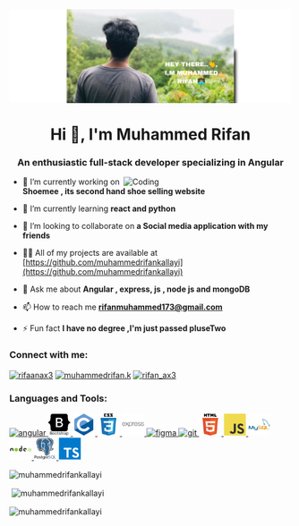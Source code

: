
<img  align="center" alt="Coding" src="https://github.com/muhammedrifankallayi/Rifaan/blob/main/riiff.jpg" >

<h1 align="center">Hi 👋, I'm Muhammed Rifan</h1>
<h3 align="center">An enthusiastic full-stack developer specializing in Angular</h3>
<img width=300 align="right" alt="Coding" src="https://gifdb.com/images/high/animated-man-computer-coding-nae6mec378lsg1i3.gif" >



- 🔭 I’m currently working on **Shoemee , its second hand shoe selling website**

- 🌱 I’m currently learning **react and python**

- 👯 I’m looking to collaborate on **a Social media application with my friends**

- 👨‍💻 All of my projects are available at [https://github.com/muhammedrifankallayi](https://github.com/muhammedrifankallayi)

- 💬 Ask me about **Angular , express, js , node js and mongoDB**

- 📫 How to reach me **rifanmuhammed173@gmail.com**

- ⚡ Fun fact **I have no degree ,I'm just passed pluseTwo**

<h3 align="left">Connect with me:</h3>
<p align="left">
<a href="https://twitter.com/rifaanax3" target="blank"><img align="center" src="https://raw.githubusercontent.com/rahuldkjain/github-profile-readme-generator/master/src/images/icons/Social/twitter.svg" alt="rifaanax3" height="30" width="40" /></a>
<a href="https://linkedin.com/in/muhammedrifan.k" target="blank"><img align="center" src="https://raw.githubusercontent.com/rahuldkjain/github-profile-readme-generator/master/src/images/icons/Social/linked-in-alt.svg" alt="muhammedrifan.k" height="30" width="40" /></a>
<a href="https://instagram.com/rifan_ax3" target="blank"><img align="center" src="https://raw.githubusercontent.com/rahuldkjain/github-profile-readme-generator/master/src/images/icons/Social/instagram.svg" alt="rifan_ax3" height="30" width="40" /></a>
</p>

<h3 align="left">Languages and Tools:</h3>
<p align="left"> <a href="https://angular.io" target="_blank" rel="noreferrer"> <img src="https://angular.io/assets/images/logos/angular/angular.svg" alt="angular" width="40" height="40"/> </a> <a href="https://getbootstrap.com" target="_blank" rel="noreferrer"> <img src="https://raw.githubusercontent.com/devicons/devicon/master/icons/bootstrap/bootstrap-plain-wordmark.svg" alt="bootstrap" width="40" height="40"/> </a> <a href="https://www.cprogramming.com/" target="_blank" rel="noreferrer"> <img src="https://raw.githubusercontent.com/devicons/devicon/master/icons/c/c-original.svg" alt="c" width="40" height="40"/> </a> <a href="https://www.w3schools.com/css/" target="_blank" rel="noreferrer"> <img src="https://raw.githubusercontent.com/devicons/devicon/master/icons/css3/css3-original-wordmark.svg" alt="css3" width="40" height="40"/> </a> <a href="https://expressjs.com" target="_blank" rel="noreferrer"> <img src="https://raw.githubusercontent.com/devicons/devicon/master/icons/express/express-original-wordmark.svg" alt="express" width="40" height="40"/> </a> <a href="https://www.figma.com/" target="_blank" rel="noreferrer"> <img src="https://www.vectorlogo.zone/logos/figma/figma-icon.svg" alt="figma" width="40" height="40"/> </a> <a href="https://git-scm.com/" target="_blank" rel="noreferrer"> <img src="https://www.vectorlogo.zone/logos/git-scm/git-scm-icon.svg" alt="git" width="40" height="40"/> </a> <a href="https://www.w3.org/html/" target="_blank" rel="noreferrer"> <img src="https://raw.githubusercontent.com/devicons/devicon/master/icons/html5/html5-original-wordmark.svg" alt="html5" width="40" height="40"/> </a> <a href="https://developer.mozilla.org/en-US/docs/Web/JavaScript" target="_blank" rel="noreferrer"> <img src="https://raw.githubusercontent.com/devicons/devicon/master/icons/javascript/javascript-original.svg" alt="javascript" width="40" height="40"/> </a> <a href="https://www.mysql.com/" target="_blank" rel="noreferrer"> <img src="https://raw.githubusercontent.com/devicons/devicon/master/icons/mysql/mysql-original-wordmark.svg" alt="mysql" width="40" height="40"/> </a> <a href="https://nodejs.org" target="_blank" rel="noreferrer"> <img src="https://raw.githubusercontent.com/devicons/devicon/master/icons/nodejs/nodejs-original-wordmark.svg" alt="nodejs" width="40" height="40"/> </a> <a href="https://www.postgresql.org" target="_blank" rel="noreferrer"> <img src="https://raw.githubusercontent.com/devicons/devicon/master/icons/postgresql/postgresql-original-wordmark.svg" alt="postgresql" width="40" height="40"/> </a> <a href="https://www.typescriptlang.org/" target="_blank" rel="noreferrer"> <img src="https://raw.githubusercontent.com/devicons/devicon/master/icons/typescript/typescript-original.svg" alt="typescript" width="40" height="40"/> </a> </p>

<p><img align="center" src="https://github-readme-stats.vercel.app/api/top-langs?username=muhammedrifankallayi&show_icons=true&locale=en&layout=compact" alt="muhammedrifankallayi" /></p>

<p>&nbsp;<img align="center" src="https://github-readme-stats.vercel.app/api?username=muhammedrifankallayi&show_icons=true&locale=en" alt="muhammedrifankallayi" /></p>

<p><img align="center" src="https://github-readme-streak-stats.herokuapp.com/?user=muhammedrifankallayi&" alt="muhammedrifankallayi" /></p>

